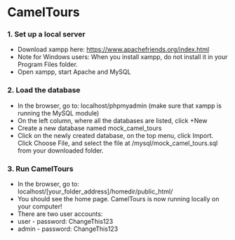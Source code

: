 # CamelTours

### 1. Set up a local server
 * Download xampp here: https://www.apachefriends.org/index.html 
 * Note for Windows users: When you install xampp, do not install it in your Program Files folder.
 * Open xampp, start Apache and MySQL 

### 2. Load the database 
 * In the browser, go to: localhost/phpmyadmin (make sure that xampp is running the MySQL module) 
 * On the left column, where all the databases are listed, click +New
 * Create a new database named mock_camel_tours
 * Click on the newly created database, on the top menu, click Import. Click Choose File, and select the file at /mysql/mock_camel_tours.sql from your downloaded folder.


### 3. Run CamelTours
 * In the browser, go to: localhost/[your_folder_address]/homedir/public_html/
 * You should see the home page. CamelTours is now running locally on your computer!
 * There are two user accounts:
  * user - password: ChangeThis123
  * admin - password: ChangeThis123
